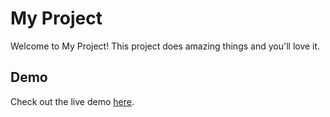 # My Project

Welcome to My Project! This project does amazing things and you'll love it.

## Demo
Check out the live demo [here](https://riyarahman1.github.io/website/).
